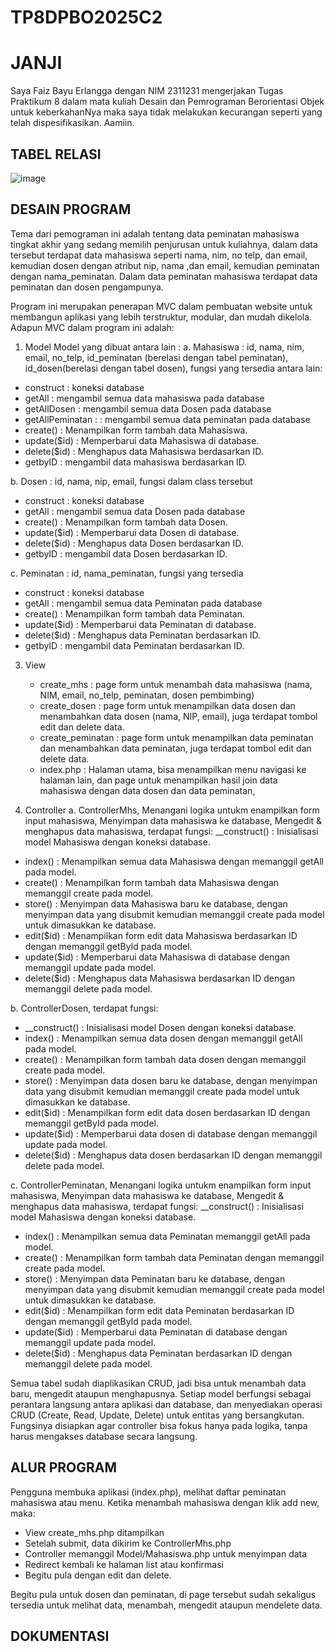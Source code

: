 # TP8DPBO2025C2

# JANJI
Saya Faiz Bayu Erlangga dengan NIM 2311231 mengerjakan Tugas Praktikum 8 dalam mata kuliah Desain dan Pemrograman Berorientasi Objek untuk keberkahanNya maka saya tidak melakukan kecurangan seperti yang telah dispesifikasikan. Aamiin.

## TABEL RELASI
![image](https://github.com/user-attachments/assets/06a802cf-b55e-44e3-831d-8d2167223552)


## DESAIN PROGRAM
Tema dari pemograman ini adalah tentang data peminatan mahasiswa tingkat akhir yang sedang memilih penjurusan untuk kuliahnya, dalam data tersebut terdapat data mahasiswa seperti nama, nim, no telp, dan email, kemudian dosen dengan atribut nip, nama ,dan email, kemudian peminatan dengan nama_peminatan. Dalam data peminatan mahasiswa terdapat data peminatan dan dosen pengampunya.

Program ini merupakan penerapan MVC dalam pembuatan website untuk membangun aplikasi yang lebih terstruktur, modular, dan mudah dikelola. Adapun MVC dalam program ini adalah:

1. Model
  Model yang dibuat antara lain :
a. Mahasiswa : id, nama, nim, email, no_telp, id_peminatan (berelasi dengan tabel peminatan), id_dosen(berelasi dengan tabel dosen), fungsi yang tersedia antara lain:
- construct : koneksi database
- getAll : mengambil semua data mahasiswa pada database
- getAllDosen : mengambil semua data Dosen pada database
- getAllPeminatan : : mengambil semua data peminatan pada database
- create() : Menampilkan form tambah data Mahasiswa.
- update($id) : Memperbarui data Mahasiswa di database.
- delete($id) : Menghapus data Mahasiswa berdasarkan ID.
- getbyID : mengambil data mahasiswa berdasarkan ID.

b. Dosen : id, nama, nip, email, fungsi dalam class tersebut
- construct : koneksi database
- getAll : mengambil semua data Dosen pada database
- create() : Menampilkan form tambah data Dosen.
- update($id) : Memperbarui data Dosen di database.
- delete($id) : Menghapus data Dosen berdasarkan ID.
- getbyID : mengambil data Dosen berdasarkan ID.

c. Peminatan : id, nama_peminatan, fungsi yang tersedia
- construct : koneksi database
- getAll : mengambil semua data Peminatan pada database
- create() : Menampilkan form tambah data Peminatan.
- update($id) : Memperbarui data Peminatan di database.
- delete($id) : Menghapus data Peminatan berdasarkan ID.
- getbyID : mengambil data Peminatan berdasarkan ID.

3. View
   - create_mhs : page form untuk menambah data mahasiswa (nama, NIM, email, no_telp, peminatan, dosen pembimbing)
   - create_dosen : page form untuk menampilkan data dosen dan menambahkan data dosen (nama, NIP, email), juga terdapat tombol edit dan delete data.
   - create_peminatan : page form untuk menampilkan data peminatan dan menambahkan data peminatan, juga terdapat tombol edit dan delete data.
   - index.php : Halaman utama, bisa menampilkan menu navigasi ke halaman lain, dan page untuk menampilkan hasil join data mahasiswa dengan data dosen dan data peminatan, 
     
4. Controller
a. ControllerMhs, Menangani logika untukm enampilkan form input mahasiswa, Menyimpan data mahasiswa ke database, Mengedit & menghapus data mahasiswa, terdapat fungsi:
 __construct() : Inisialisasi model Mahasiswa dengan koneksi database.
- index() : Menampilkan semua data Mahasiswa dengan memanggil getAll pada model.
- create() : Menampilkan form tambah data Mahasiswa dengan memanggil create pada model.
- store() : Menyimpan data Mahasiswa baru ke database, dengan menyimpan data yang disubmit kemudian memanggil create pada model untuk dimasukkan ke database.
- edit($id) : Menampilkan form edit data Mahasiswa berdasarkan ID dengan memanggil getById pada model.
- update($id) : Memperbarui data Mahasiswa di database dengan memanggil update pada model.
- delete($id) : Menghapus data Mahasiswa berdasarkan ID dengan memanggil delete pada model.
  
b. ControllerDosen, terdapat fungsi:
- __construct() : Inisialisasi model Dosen dengan koneksi database.
- index() : Menampilkan semua data dosen dengan memanggil getAll pada model.
- create() : Menampilkan form tambah data dosen dengan memanggil create pada model.
- store() : Menyimpan data dosen baru ke database, dengan menyimpan data yang disubmit kemudian memanggil create pada model untuk dimasukkan ke database.
- edit($id) : Menampilkan form edit data dosen berdasarkan ID dengan memanggil getById pada model.
- update($id) : Memperbarui data dosen di database dengan memanggil update pada model.
- delete($id) : Menghapus data dosen berdasarkan ID dengan memanggil delete pada model.

c. ControllerPeminatan, Menangani logika untukm enampilkan form input mahasiswa, Menyimpan data mahasiswa ke database, Mengedit & menghapus data mahasiswa, terdapat fungsi:
 __construct() : Inisialisasi model Mahasiswa dengan koneksi database.
- index() : Menampilkan semua data Peminatan memanggil getAll pada model.
- create() : Menampilkan form tambah data Peminatan dengan memanggil create pada model.
- store() : Menyimpan data Peminatan baru ke database,  dengan menyimpan data yang disubmit kemudian memanggil create pada model untuk dimasukkan ke database.
- edit($id) : Menampilkan form edit data Peminatan berdasarkan ID dengan memanggil getById pada model.
- update($id) : Memperbarui data Peminatan di database dengan memanggil update pada model.
- delete($id) : Menghapus data Peminatan berdasarkan ID dengan memanggil delete pada model.

Semua tabel sudah diaplikasikan CRUD, jadi bisa untuk menambah data baru, mengedit ataupun menghapusnya. Setiap model berfungsi sebagai perantara langsung antara aplikasi dan database, dan menyediakan operasi CRUD (Create, Read, Update, Delete) untuk entitas yang bersangkutan. Fungsinya disiapkan agar controller bisa fokus hanya pada logika, tanpa harus mengakses database secara langsung.

## ALUR PROGRAM

Pengguna membuka aplikasi (index.php), melihat daftar peminatan mahasiswa atau menu.
Ketika menambah mahasiswa dengan klik add new, maka:
- View create_mhs.php ditampilkan
- Setelah submit, data dikirim ke ControllerMhs.php
- Controller memanggil Model/Mahasiswa.php untuk menyimpan data
- Redirect kembali ke halaman list atau konfirmasi
- Begitu pula dengan edit dan delete.
  
Begitu pula untuk dosen dan peminatan, di page tersebut sudah sekaligus tersedia untuk melihat data, menambah, mengedit ataupun mendelete data.

## DOKUMENTASI



